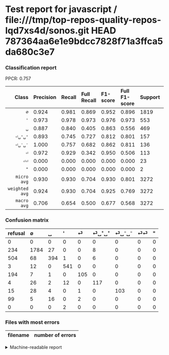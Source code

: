 # Test report for javascript / file:///tmp/top-repos-quality-repos-lqd7xs4d/sonos.git HEAD 787364aa6e1e9bdcc7828f71a3ffca5da680c3e7

### Classification report

PPCR: 0.757

| Class | Precision | Recall | Full Recall | F1-score | Full F1-score | Support | Full Support | PPCR |
|------:|:----------|:-------|:------------|:---------|:---------|:--------|:-------------|:-----|
| `∅` | 0.924| 0.981| 0.869| 0.952| 0.896| 1819| 2053| 0.886 |
| `'` | 0.973| 0.978| 0.973| 0.976| 0.973| 553| 556| 0.995 |
| `␣` | 0.887| 0.840| 0.405| 0.863| 0.556| 469| 973| 0.482 |
| `⏎␣⁺␣⁺` | 0.893| 0.745| 0.727| 0.812| 0.801| 157| 161| 0.975 |
| `⏎␣⁻␣⁻` | 1.000| 0.757| 0.682| 0.862| 0.811| 136| 151| 0.901 |
| `⏎` | 0.972| 0.929| 0.342| 0.950| 0.506| 113| 307| 0.368 |
| `⏎⏎` | 0.000| 0.000| 0.000| 0.000| 0.000| 23| 122| 0.189 |
| `"` | 0.000| 0.000| 0.000| 0.000| 0.000| 2| 2| 1.000 |
| `micro avg` | 0.930| 0.930| 0.704| 0.930| 0.801| 3272| 4325| 0.757 |
| `weighted avg` | 0.924| 0.930| 0.704| 0.925| 0.769| 3272| 4325| 0.757 |
| `macro avg` | 0.706| 0.654| 0.500| 0.677| 0.568| 3272| 4325| 0.757 |

### Confusion matrix

|refusal|  ∅| ␣| '| ⏎| ⏎␣⁺␣⁺| ⏎␣⁻␣⁻| ⏎⏎| "| 
|:---|:---|:---|:---|:---|:---|:---|:---|:---|
|0 |0 |0 |0 |0 |0 |0 |0 |0 |
|234 |1784 |27 |0 |0 |8 |0 |0 |0 |
|504 |68 |394 |1 |0 |6 |0 |0 |0 |
|3 |12 |0 |541 |0 |0 |0 |0 |0 |
|194 |7 |1 |0 |105 |0 |0 |0 |0 |
|4 |26 |2 |12 |0 |117 |0 |0 |0 |
|15 |28 |4 |0 |1 |0 |103 |0 |0 |
|99 |5 |16 |0 |2 |0 |0 |0 |0 |
|0 |0 |0 |2 |0 |0 |0 |0 |0 |

### Files with most errors

| filename | number of errors|
|:----:|:-----|

<details>
    <summary>Machine-readable report</summary>
```json
{
  "cl_report": {"\"": {"f1-score": 0.0, "precision": 0.0, "recall": 0.0, "support": 2}, "\u0027": {"f1-score": 0.975653742110009, "precision": 0.9730215827338129, "recall": 0.9783001808318263, "support": 553}, "macro avg": {"f1-score": 0.6768892312432231, "precision": 0.7062641618677508, "recall": 0.6538654422772152, "support": 3272}, "micro avg": {"f1-score": 0.9303178484107579, "precision": 0.9303178484107579, "recall": 0.9303178484107579, "support": 3272}, "weighted avg": {"f1-score": 0.9253253257452505, "precision": 0.9235161969086508, "recall": 0.9303178484107579, "support": 3272}, "\u2205": {"f1-score": 0.9517204587890105, "precision": 0.9243523316062177, "recall": 0.9807586586036283, "support": 1819}, "\u23ce": {"f1-score": 0.9502262443438914, "precision": 0.9722222222222222, "recall": 0.9292035398230089, "support": 113}, "\u23ce\u23ce": {"f1-score": 0.0, "precision": 0.0, "recall": 0.0, "support": 23}, "\u23ce\u2423\u207a\u2423\u207a": {"f1-score": 0.8124999999999999, "precision": 0.8931297709923665, "recall": 0.7452229299363057, "support": 157}, "\u23ce\u2423\u207b\u2423\u207b": {"f1-score": 0.8619246861924686, "precision": 1.0, "recall": 0.7573529411764706, "support": 136}, "\u2423": {"f1-score": 0.8630887185104053, "precision": 0.8873873873873874, "recall": 0.8400852878464818, "support": 469}},
  "cl_report_full": {"\"": {"f1-score": 0.0, "precision": 0.0, "recall": 0.0, "support": 2}, "\u0027": {"f1-score": 0.9730215827338129, "precision": 0.9730215827338129, "recall": 0.9730215827338129, "support": 556}, "macro avg": {"f1-score": 0.567918848838775, "precision": 0.7062641618677508, "recall": 0.4997217298240736, "support": 4325}, "micro avg": {"f1-score": 0.8013689614321442, "precision": 0.9303178484107579, "recall": 0.7038150289017341, "support": 4325}, "weighted avg": {"f1-score": 0.7694835329565013, "precision": 0.9006680647554881, "recall": 0.7038150289017341, "support": 4325}, "\u2205": {"f1-score": 0.8958071805171981, "precision": 0.9243523316062177, "recall": 0.8689722357525572, "support": 2053}, "\u23ce": {"f1-score": 0.5060240963855421, "precision": 0.9722222222222222, "recall": 0.34201954397394135, "support": 307}, "\u23ce\u23ce": {"f1-score": 0.0, "precision": 0.0, "recall": 0.0, "support": 122}, "\u23ce\u2423\u207a\u2423\u207a": {"f1-score": 0.8013698630136987, "precision": 0.8931297709923665, "recall": 0.7267080745341615, "support": 161}, "\u23ce\u2423\u207b\u2423\u207b": {"f1-score": 0.8110236220472441, "precision": 1.0, "recall": 0.6821192052980133, "support": 151}, "\u2423": {"f1-score": 0.5561044460127029, "precision": 0.8873873873873874, "recall": 0.40493319630010277, "support": 973}},
  "ppcr": 0.7565317919075144
}
```
</details>
